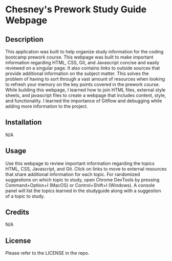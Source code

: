 # Chesney's Prework Study Guide Webpage

## Description

This application was built to help organize study information for the coding bootcamp prework course. This webpage was built to make important information regarding HTML, CSS, Git, and Javascript concise and easily reviewed on a singular page. It also contains links to outside sources that provide additional information on the subject matter. This solves the problem of having to sort through a vast amount of resources when looking to refresh your memory on the key points covered in the prework course. While building this webpage, I learned how to join HTML files, external style sheets, and javascript files to create a webpage that includes content, style, and functionality. I learned the importance of Gitflow and debugging while adding more information to the project.

## Installation

N/A

## Usage

Use this webpage to review important information regarding the topics HTML, CSS, Javascript, and Git. Click on links to move to external resources that share additional information for each topic. For randomized suggestions on which topic to study, open Chrome DevTools by pressing Command+Option+I (MacOS) or Control+Shift+I (Windows). A console panel will list the topics learned in the studyguide along with a suggestion of a topic to study.

## Credits

N/A

## License

Please refer to the LICENSE in the repo.

